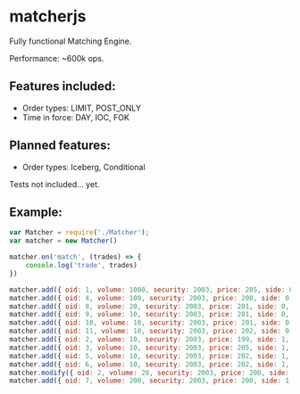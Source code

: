 # matcherjs

Fully functional Matching Engine. 

Performance: ~600k ops. 

## Features included: 
-	Order types: LIMIT, POST_ONLY
-	Time in force: DAY, IOC, FOK

## Planned features:
-	Order types: Iceberg, Conditional

Tests not included… yet.

## Example: 
```javascript
var Matcher = require('./Matcher');
var matcher = new Matcher()

matcher.on('match', (trades) => {
	console.log('trade', trades)
})

matcher.add({ oid: 1, volume: 1000, security: 2003, price: 205, side: 0, tif: 1 })
matcher.add({ oid: 4, volume: 100, security: 2003, price: 200, side: 0, tif: 1 })
matcher.add({ oid: 8, volume: 20, security: 2003, price: 201, side: 0, tif: 1 })
matcher.add({ oid: 9, volume: 10, security: 2003, price: 201, side: 0, tif: 1 })
matcher.add({ oid: 10, volume: 10, security: 2003, price: 201, side: 0, tif: 1 })
matcher.add({ oid: 11, volume: 10, security: 2003, price: 202, side: 0, tif: 1 })
matcher.add({ oid: 2, volume: 10, security: 2003, price: 199, side: 1, tif: 1 })
matcher.add({ oid: 3, volume: 10, security: 2003, price: 205, side: 1, tif: 1 })
matcher.add({ oid: 5, volume: 10, security: 2003, price: 202, side: 1, tif: 1 })
matcher.add({ oid: 6, volume: 10, security: 2003, price: 202, side: 1, tif: 1 })
matcher.modify({ oid: 2, volume: 20, security: 2003, price: 200, side: 1 })
matcher.add({ oid: 7, volume: 200, security: 2003, price: 200, side: 1, tif: 1 })
```
